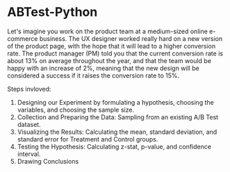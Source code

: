 # ABTest-Python

Let's imagine you work on the product team at a medium-sized online e-commerce business. The UX designer worked really hard on a new version of the product page, with the hope that it will lead to a higher conversion rate. The product manager (PM) told you that the current conversion rate is about 13% on average throughout the year, and that the team would be happy with an increase of 2%, meaning that the new design will be considered a success if it raises the conversion rate to 15%.

Steps invloved:
1. Designing our Experiment by formulating a hypothesis, choosing the variables, and choosing the sample size. 
2. Collection and Preparing the Data: Sampling from an existing A/B Test dataset. 
3. Visualizing the Results: Calculating the mean, standard deviation, and standard error for Treatment and Control groups.
4. Testing the Hypothesis: Calculating z-stat, p-value, and confidence interval. 
5. Drawing Conclusions
